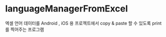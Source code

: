# languageManagerFromExcel
엑셀 언어 데이터를 Android , iOS 용  프로젝트에서 copy &amp; paste 할 수 있도록 print를 찍어주는 프로그램
